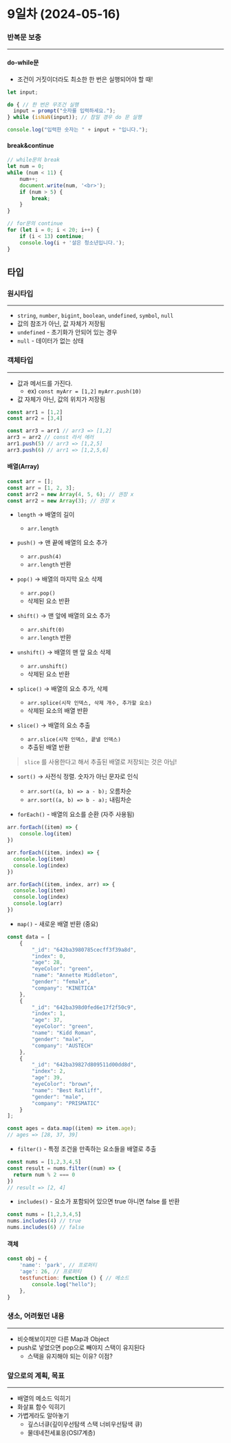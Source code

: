 # 9일차 (2024-05-16)

### 반복문 보충

---

#### do-while문
- 조건이 거짓이더라도 최소한 한 번은 실행되어야 할 때!

```javascript
let input;

do { // 한 번은 무조건 실행
  input = prompt("숫자를 입력하세요.");
} while (isNaN(input)); // 참일 경우 do 문 실행

console.log("입력한 숫자는 " + input + "입니다.");
```

#### break&continue

```javascript
// while문의 break
let num = 0;
while (num < 11) {
    num++;
    document.write(num, '<br>');
    if (num > 5) {
        break;
    }
}

// for문의 continue
for (let i = 0; i < 20; i++) {
    if (i < 13) continue;
    console.log(i + '살은 청소년입니다.');
}
```


## 타입

### 원시타입

---

- `string`, `number`, `bigint`, `boolean`, `undefined`, `symbol`, `null`
- 값의 참조가 아닌, 값 자체가 저장됨
- `undefined` - 초기화가 안되어 있는 경우
- `null` - 데이터가 없는 상태

### 객체타입

---

- 값과 메서드를 가진다.
    - ex) `const myArr = [1,2]` `myArr.push(10)`
- 값 자체가 아닌, 값의 위치가 저장됨
```javascript
const arr1 = [1,2]
const arr2 = [3,4]

const arr3 = arr1 // arr3 => [1,2]
arr3 = arr2 // const 라서 에러
arr1.push(5) // arr3 => [1,2,5]
arr3.push(6) // arr1 => [1,2,5,6]
```

#### 배열(Array)
```javascript
const arr = [];
const arr = [1, 2, 3];
const arr2 = new Array(4, 5, 6); // 권장 x
const arr2 = new Array(3); // 권장 x
```
- `length` -> 배열의 길이
    - `arr.length`


- `push()` -> 맨 끝에 배열의 요소 추가
    - `arr.push(4)`
    - `arr.length` 반환


- `pop()` -> 배열의 마지막 요소 삭제
    - `arr.pop()`
    - 삭제된 요소 반환


- `shift()` -> 맨 앞에 배열의 요소 추가
    - `arr.shift(0)`
    - `arr.length` 반환


- `unshift()` -> 배열의 맨 앞 요소 삭제
    - `arr.unshift()`
    - 삭제된 요소 반환


- `splice()` -> 배열의 요소 추가, 삭제
    - `arr.splice(시작 인덱스, 삭제 개수, 추가할 요소)`
    - 삭제된 요소의 배열 반환


- `slice()` -> 배열의 요소 추출
    - `arr.slice(시작 인덱스, 끝낼 인덱스)`
    - 추출된 배열 반환
> `slice` 를 사용한다고 해서 추출된 배열로 저장되는 것은 아님!


- `sort()` -> 사전식 정렬. 숫자가 아닌 문자로 인식
    - `arr.sort((a, b) => a - b);` 오름차순
    - `arr.sort((a, b) => b - a);` 내림차순


- `forEach()` - 배열의 요소를 순환 (자주 사용됨)
```javascript
arr.forEach((item) => {
    console.log(item)
})

arr.forEach((item, index) => {
  console.log(item)
  console.log(index)
})

arr.forEach((item, index, arr) => {
  console.log(item)
  console.log(index)
  console.log(arr)
})
```

- `map()` - 새로운 배열 반환 (중요)
```javascript
const data = [
    {
        "_id": "642ba3980785cecff3f39a8d",
        "index": 0,
        "age": 28,
        "eyeColor": "green",
        "name": "Annette Middleton",
        "gender": "female",
        "company": "KINETICA"
    },
    {
        "_id": "642ba398d0fed6e17f2f50c9",
        "index": 1,
        "age": 37,
        "eyeColor": "green",
        "name": "Kidd Roman",
        "gender": "male",
        "company": "AUSTECH"
    },
    {
        "_id": "642ba39827d809511d00dd8d",
        "index": 2,
        "age": 39,
        "eyeColor": "brown",
        "name": "Best Ratliff",
        "gender": "male",
        "company": "PRISMATIC"
    }
];

const ages = data.map((item) => item.age);
// ages => [28, 37, 39]
```

- `filter()` - 특정 조건을 만족하는 요소들을 배열로 추출
```javascript
const nums = [1,2,3,4,5]
const result = nums.filter((num) => {
  return num % 2 === 0
})
// result => [2, 4]
```

- `includes()` - 요소가 포함되어 있으면 true 아니면 false 를 반환
```javascript
const nums = [1,2,3,4,5]
nums.includes(4) // true
nums.includes(6) // false
```

#### 객체
```javascript
const obj = {
    'name': 'park', // 프로퍼티
    'age': 26, // 프로퍼티
    testfunction: function () { // 메소드
        console.log("hello");
    },
}
```

### 생소, 어려웠던 내용

---
- 비슷해보이지만 다른 Map과 Object
- push로 넣었으면 pop으로 빼야지 스택이 유지된다
  - 스택을 유지해야 되는 이유? 이점?

### 앞으로의 계획, 목표

---
- 배열의 메소드 익히기
- 화살표 함수 익히기
- 가볍게라도 알아놓기
  - 깊스너큐(깊이우선탐색 스택 너비우선탐색 큐)
  - 물데네전세표응(OSI7계층)
